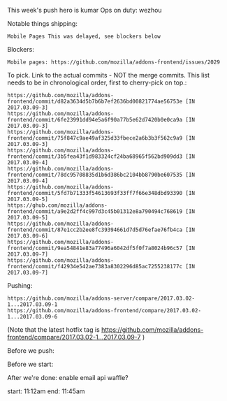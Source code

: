 This week's push hero is kumar
Ops on duty: wezhou

Notable things shipping:

    Mobile Pages This was delayed, see blockers below


Blockers:

    Mobile pages: https://github.com/mozilla/addons-frontend/issues/2029


To pick.  Link to the actual commits - NOT the merge commits.  This list needs
to be in chronological order, first to cherry-pick on top.:

    https://github.com/mozilla/addons-frontend/commit/d82a3634d5b7b6b7ef2636bd00821774ae56753e [IN 2017.03.09-3]
    https://github.com/mozilla/addons-frontend/commit/6fe23991dd94e5a6f90a77b5e62d7420b0e0ca9a [IN 2017.03.09-3]
    https://github.com/mozilla/addons-frontend/commit/75f847c9ae49af325d33fbece2a6b3b3f562c9a9 [IN 2017.03.09-3]
    https://github.com/mozilla/addons-frontend/commit/3b5fea43f1d983324cf24ba68965f562bd909dd3 [IN 2017.03.09-4]
    https://github.com/mozilla/addons-frontend/commit/78dc95708835d1b6d386bc2104bb8790be607535 [IN 2017.03.09-4]
    https://github.com/mozilla/addons-frontend/commit/5fd7b71333f54613693f33ff7f66e348dbd93390 [IN 2017.03.09-5]
    https://ghub.com/mozilla/addons-frontend/commit/a9e2d2ff4c997d3c45b01312e8a790494c768619 [IN 2017.03.09-5]
    https://github.com/mozilla/addons-frontend/commit/87e1cc2b2ee8fc39394661d7d5d76efae76fb4ca [IN 2017.03.09-6]
    https://github.com/mozilla/addons-frontend/commit/9ea54841e83a77496a6042df5f0f7a8024b96c57 [IN 2017.03.09-7]
    https://github.com/mozilla/addons-frontend/commit/f42934e542ae7383a8302296d85ac7255238177c [IN 2017.03.09-7]


Pushing:

    https://github.com/mozilla/addons-server/compare/2017.03.02-1...2017.03.09-1
    https://github.com/mozilla/addons-frontend/compare/2017.03.02-1...2017.03.09-6

(Note that the latest hotfix tag is https://github.com/mozilla/addons-frontend/compare/2017.03.02-1...2017.03.09-7 )

Before we push:


Before we start:


After we're done:
enable email api waffle?

start: 11:12am
end: 11:45am
